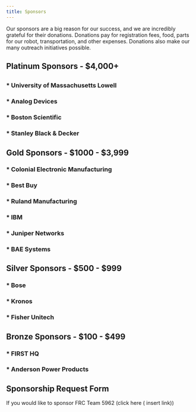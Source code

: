 ```yaml
---
title: Sponsors
---
```


Our sponsors are a big reason for our success, and we are incredibly grateful for their donations. Donations pay for registration fees, food, parts for our robot, transportation, and other expenses. Donations also make our many outreach initiatives possible.


## Platinum Sponsors - $4,000+
##
### * University of Massachusetts Lowell  
### * Analog Devices
### * Boston Scientific
### * Stanley Black & Decker


## Gold Sponsors - $1000 - $3,999


### * Colonial Electronic Manufacturing
### * Best Buy
### * Ruland Manufacturing
### * IBM
### * Juniper Networks
### * BAE Systems


## Silver Sponsors - $500 - $999

### * Bose
### * Kronos
### * Fisher Unitech  


## Bronze Sponsors - $100 - $499

### * FIRST HQ
### * Anderson Power Products


## Sponsorship Request Form

If you would like to sponsor FRC Team 5962 
(click here ( insert link))

